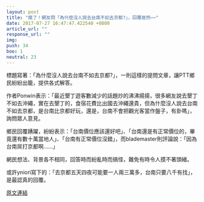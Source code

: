 ```yaml
---
layout: post
title: "瘋了！網友問「為什麼沒人說去台南不如去京都?」，回覆居然⋯⋯"
date: 2017-07-27 16:47:47.422540 +0800
article_url: ""
response_url: ""
img: 
push: 34
boo: 1
neutral: 23
---
```


標題寫著：「為什麼沒人說去台南不如去京都?」，一則這樣的提問文章，讓PTT鄉民紛紛出籠，提供各式解答。

作者Ponwin表示：「最近墾丁遊客數減少的話題炒的沸沸揚揚，很多網友說去墾丁不如去沖繩，實在去墾丁的，食宿花費比出國去沖繩還貴，但為什麼沒人說去台南不如去京都，是台南比京都好玩，還是，台南不會把觀光客當作盤子，有卦嗎」，詢問眾人意見。

鄉民回覆踴躍，紛紛表示：「台南價位應該還好吧」、「台南還是有正常價位的，畢竟還有數十萬當地人」、「台南有正常價位沒錯」，而blademaster則評論說：「因為台南屌打京都啊......」

網民想法、背景各不相同，回答時而紛亂時而搞怪，難免有時令人摸不著頭緒。

或許yniori寫下的：「去京都五天四夜可能要一人兩三萬多，台南只要八千有找」，是最認真的回覆。

<a href = "https://www.ptt.cc/bbs/Gossiping/M.1501140831.A.06B.html">原文連結</a>

